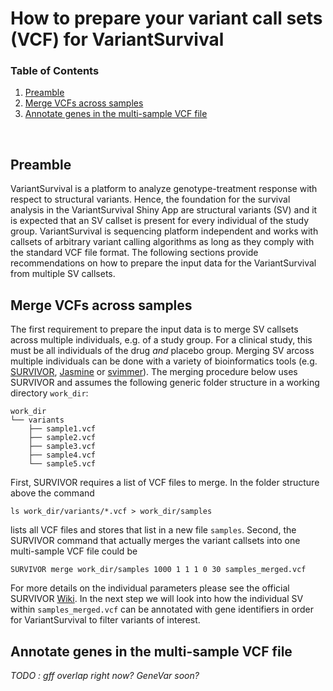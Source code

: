 # How to prepare your variant call sets (VCF) for VariantSurvival

### Table of Contents
1. [Preamble](#Preamble)
2. [Merge VCFs across samples](#Merge-VCFs-across-samples)
3. [Annotate genes in the multi-sample VCF file](#Annotate-genes-in-the-multi\-sample-VCF-file)
<br>

## Preamble 

VariantSurvival is a platform to analyze genotype-treatment response with respect to structural variants.
Hence, the foundation for the survival analysis in the VariantSurvival Shiny App are structural variants (SV) and it is expected that an SV callset is present for every individual of the study group.
VariantSurvival is sequencing platform independent and works with callsets of arbitrary variant calling algorithms as long as they comply with the standard VCF file format.
The following sections provide recommendations on how to prepare the input data for the VariantSurvival from multiple SV callsets.

## Merge VCFs across samples

The first requirement to prepare the input data is to merge SV callsets across multiple individuals, e.g. of a study group.
For a clinical study, this must be all individuals of the drug _and_ placebo group.
Merging SV arcoss multiple individuals can be done with a variety of bioinformatics tools (e.g. [SURVIVOR](https://github.com/fritzsedlazeck/SURVIVOR), [Jasmine](https://github.com/mkirsche/Jasmine) or [svimmer](https://github.com/DecodeGenetics/svimmer)).
The merging procedure below uses SURVIVOR and assumes the following generic folder structure in a working directory `work_dir`:
```
work_dir
└── variants
    ├── sample1.vcf
    ├── sample2.vcf
    ├── sample3.vcf
    ├── sample4.vcf
    └── sample5.vcf
```
First, SURVIVOR requires a list of VCF files to merge.
In the folder structure above the command 
```
ls work_dir/variants/*.vcf > work_dir/samples
```
lists all VCF files and stores that list in a new file `samples`.
Second, the SURVIVOR command that actually merges the variant callsets into one multi-sample VCF file could be
```
SURVIVOR merge work_dir/samples 1000 1 1 1 0 30 samples_merged.vcf
```
For more details on the individual parameters please see the official SURVIVOR [Wiki](https://github.com/fritzsedlazeck/SURVIVOR/wiki).
In the next step we will look into how the individual SV within `samples_merged.vcf` can be annotated with gene identifiers in order for VariantSurvival to filter variants of interest.

## Annotate genes in the multi-sample VCF file

_TODO : gff overlap right now? GeneVar soon?_
